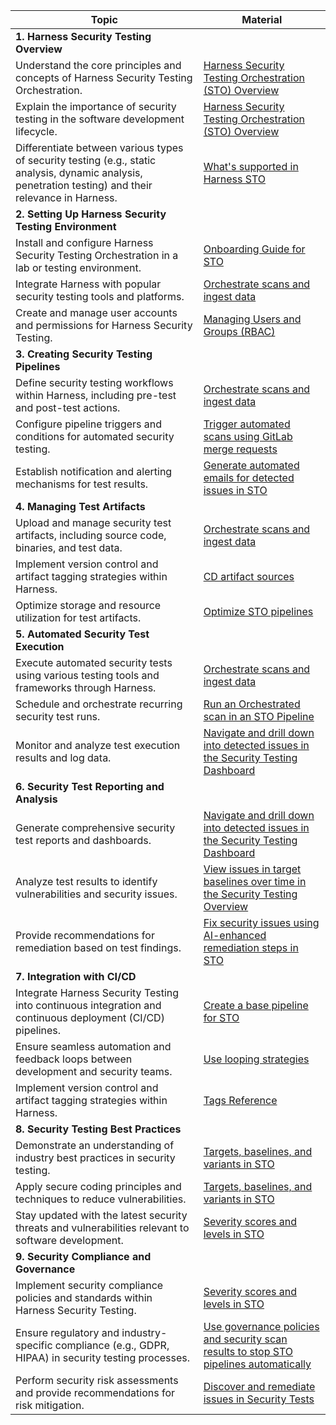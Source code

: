 | Topic                                                                                                                                                  | Material                                                                                                                                                                                                                     |
| ------------------------------------------------------------------------------------------------------------------------------------------------------ | ---------------------------------------------------------------------------------------------------------------------------------------------------------------------------------------------------------------------------- |
| **1. Harness Security Testing Overview**  | |
| Understand the core principles and concepts of Harness Security Testing Orchestration.                                                                 | [Harness Security Testing Orchestration (STO) Overview](https://developer.harness.io/docs/security-testing-orchestration/get-started/overview)                                                                               |
| Explain the importance of security testing in the software development lifecycle.                                                                      | [Harness Security Testing Orchestration (STO) Overview](https://developer.harness.io/docs/security-testing-orchestration/get-started/overview)                                                                               |
| Differentiate between various types of security testing (e.g., static analysis, dynamic analysis, penetration testing) and their relevance in Harness. | [What's supported in Harness STO](https://developer.harness.io/docs/security-testing-orchestration/whats-supported/sto-deployments)                                                                                                          |
| **2. Setting Up Harness Security Testing Environment**| |
| Install and configure Harness Security Testing Orchestration in a lab or testing environment.                                                          | [Onboarding Guide for STO](https://developer.harness.io/docs/security-testing-orchestration/get-started/onboarding-guide)                                                                                                    |
| Integrate Harness with popular security testing tools and platforms.                                                                                   | [Orchestrate scans and ingest data](https://developer.harness.io/docs/category/orchestrate-scans-and-ingest-data)                                                                                                            |
| Create and manage user accounts and permissions for Harness Security Testing.                                                                          | [Managing Users and Groups (RBAC)](https://developer.harness.io/docs/first-gen/firstgen-platform/security/access-management-howtos/users-and-permissions/)                                                                   |
| **3. Creating Security Testing Pipelines**  |  |
| Define security testing workflows within Harness, including pre-test and post-test actions.                                                            | [Orchestrate scans and ingest data](https://developer.harness.io/docs/category/orchestrate-scans-and-ingest-data)                                                                                                            |
| Configure pipeline triggers and conditions for automated security testing.                                                                             | [Trigger automated scans using GitLab merge requests](https://developer.harness.io/docs/security-testing-orchestration/get-started/sto-tutorials/gitlab-ci-integration)                                                                                                       |
| Establish notification and alerting mechanisms for test results.                                                                                       | [Generate automated emails for detected issues in STO](https://developer.harness.io/docs/security-testing-orchestration/use-sto/view-and-troubleshoot-vulnerabilities/email-notifications)                                   |
| **4. Managing Test Artifacts** | |
| Upload and manage security test artifacts, including source code, binaries, and test data.                                                             | [Orchestrate scans and ingest data](https://developer.harness.io/docs/category/orchestrate-scans-and-ingest-data)                                                                                                            |
| Implement version control and artifact tagging strategies within Harness.                                                                              | [CD artifact sources](https://developer.harness.io/docs/continuous-delivery/x-platform-cd-features/services/artifact-sources/)                                                                                               |
| Optimize storage and resource utilization for test artifacts.                                                                                          | [Optimize STO pipelines](https://developer.harness.io/docs/security-testing-orchestration/use-sto/set-up-sto-pipelines/optimize-sto-pipelines/)                                                                              |
| **5. Automated Security Test Execution** |  |
| Execute automated security tests using various testing tools and frameworks through Harness.                                                           | [Orchestrate scans and ingest data](https://developer.harness.io/docs/category/orchestrate-scans-and-ingest-data)                                                                                                            |
| Schedule and orchestrate recurring security test runs.                                                                                                 | [Run an Orchestrated scan in an STO Pipeline](https://developer.harness.io/docs/security-testing-orchestration/orchestrate-and-ingest/run-an-orchestrated-scan-in-sto)                                               |
| Monitor and analyze test execution results and log data.                                                                                               | [Navigate and drill down into detected issues in the Security Testing Dashboard](https://developer.harness.io/docs/security-testing-orchestration/use-sto/view-and-troubleshoot-vulnerabilities/security-testing-dashboard)  |
| **6. Security Test Reporting and Analysis**  |   |
| Generate comprehensive security test reports and dashboards.                                                                                           | [Navigate and drill down into detected issues in the Security Testing Dashboard](https://developer.harness.io/docs/security-testing-orchestration/use-sto/view-and-troubleshoot-vulnerabilities/security-testing-dashboard)  |
| Analyze test results to identify vulnerabilities and security issues.                                                                                  | [View issues in target baselines over time in the Security Testing Overview](https://developer.harness.io/docs/security-testing-orchestration/use-sto/view-and-troubleshoot-vulnerabilities/sto-overview)                    |
| Provide recommendations for remediation based on test findings.                                                                                        | [Fix security issues using AI-enhanced remediation steps in STO](https://developer.harness.io/docs/security-testing-orchestration/use-sto/view-and-troubleshoot-vulnerabilities/ai-based-remediations)                       |
| **7. Integration with CI/CD**  |  |
| Integrate Harness Security Testing into continuous integration and continuous deployment (CI/CD) pipelines.                                            | [Create a base pipeline for STO](https://developer.harness.io/docs/security-testing-orchestration/get-started/onboarding-guide#create-a-base-pipeline-for-sto)                                                               |
| Ensure seamless automation and feedback loops between development and security teams.                                                                  | [Use looping strategies](https://developer.harness.io/docs/platform/pipelines/looping-strategies/looping-strategies-matrix-repeat-and-parallelism/)                                                                          |
| Implement version control and artifact tagging strategies within Harness.                                                                              |  [Tags Reference](https://developer.harness.io/docs/platform/references/tags-reference/)                            |
| **8. Security Testing Best Practices** |  |
| Demonstrate an understanding of industry best practices in security testing.                                                                           | [Targets, baselines, and variants in STO](https://developer.harness.io/docs/security-testing-orchestration/get-started/key-concepts/targets-and-baselines)    |
| Apply secure coding principles and techniques to reduce vulnerabilities.                                                                               | [Targets, baselines, and variants in STO](https://developer.harness.io/docs/security-testing-orchestration/get-started/key-concepts/targets-and-baselines)                                                                   |
| Stay updated with the latest security threats and vulnerabilities relevant to software development.                                                    | [Severity scores and levels in STO](https://developer.harness.io/docs/security-testing-orchestration/get-started/key-concepts/severities)                                                                                    |
| **9. Security Compliance and Governance** | |
| Implement security compliance policies and standards within Harness Security Testing.                                                                  | [Severity scores and levels in STO](https://developer.harness.io/docs/security-testing-orchestration/get-started/key-concepts/severities)                                                                                    |
| Ensure regulatory and industry-specific compliance (e.g., GDPR, HIPAA) in security testing processes.                                                  | [Use governance policies and security scan results to stop STO pipelines automatically](https://developer.harness.io/docs/security-testing-orchestration/use-sto/stop-builds-based-on-scan-results/stop-pipelines-using-opa) |
| Perform security risk assessments and provide recommendations for risk mitigation.                                                                     | [Discover and remediate issues in Security Tests](https://developer.harness.io/docs/security-testing-orchestration/use-sto/view-and-troubleshoot-vulnerabilities/view-scan-results)                                          |
